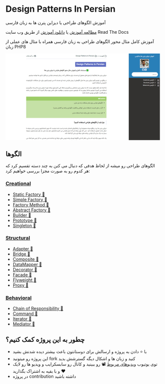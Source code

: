 # Design Patterns In Persian

آموزش الگوهای طراحی یا دیزاین پترن ها به زبان فارسی

[مطالعه آموزش](https://design-patterns-in-persian.readthedocs.io/en/latest/) یا [دانلود آموزش](https://readthedocs.org/projects/design-patterns-in-persian/downloads/) از طریق وب سایت Read The Docs

آموزش کامل مثال محور الگوهای طراحی به زبان فارسی همراه با مثال های عملی از زبان PHP8

![](docs.jpg)

## الگوها

الگوهای طراحی رو میشه از لحاظ هدفی که دنبال می کنن به چند دسته تقسیم کرد که هر کدوم رو به صورت مجزا بررسی خواهیم کرد:

### [Creational](https://design-patterns-in-persian.readthedocs.io/en/latest/Creational/README.html)

* [Static Factory 📑](https://design-patterns-in-persian.readthedocs.io/en/latest/Creational/StaticFactory/README.html)
* [Simple Factory 📑](https://design-patterns-in-persian.readthedocs.io/en/latest/Creational/SimpleFactory/README.html)
* [Factory Method 📑](https://design-patterns-in-persian.readthedocs.io/en/latest/Creational/FactoryMethod/README.html)
* [Abstract Factory 📑](https://design-patterns-in-persian.readthedocs.io/en/latest/Creational/AbstractFactory/README.html)
* [Builder 📑](https://design-patterns-in-persian.readthedocs.io/en/latest/Creational/Builder/README.html)
* [Prototype 📑](https://design-patterns-in-persian.readthedocs.io/en/latest/Creational/Prototype/README.html)
* [Singleton 📑](https://design-patterns-in-persian.readthedocs.io/en/latest/Creational/Singleton/README.html)

### [Structural](https://design-patterns-in-persian.readthedocs.io/en/latest/Structural/README.html)

* [Adapter 📑](https://design-patterns-in-persian.readthedocs.io/en/latest/Structural/Adapter/README.html)
* [Bridge 📑](https://design-patterns-in-persian.readthedocs.io/en/latest/Structural/Bridge/README.html)
* [Composite 📑](https://design-patterns-in-persian.readthedocs.io/en/latest/Structural/Composite/README.html)
* [DataMapper 📑](https://design-patterns-in-persian.readthedocs.io/en/latest/Structural/DataMapper/README.html)
* [Decorator 📑](https://design-patterns-in-persian.readthedocs.io/en/latest/Structural/Decorator/README.html)
* [Facade 📑](https://design-patterns-in-persian.readthedocs.io/en/latest/Structural/Facade/README.html)
* [Flyweight 📑](https://design-patterns-in-persian.readthedocs.io/en/latest/Structural/Flyweight/README.html)
* [Proxy 📑](https://design-patterns-in-persian.readthedocs.io/en/latest/Structural/Proxy/README.html)

### [Behavioral](https://design-patterns-in-persian.readthedocs.io/en/latest/Behavioral/README.html)

* [Chain of Responsibility 📑](https://design-patterns-in-persian.readthedocs.io/en/latest/Behavioral/ChainOfResponsibility/README.html)
* [Command 📑](https://design-patterns-in-persian.readthedocs.io/en/latest/Behavioral/Command/README.html)
* [Iterator 📑](https://design-patterns-in-persian.readthedocs.io/en/latest/Behavioral/Iterator/README.html)
* [Mediator 📑](https://design-patterns-in-persian.readthedocs.io/en/latest/Behavioral/Mediator/README.html)

## چطور به این پروژه کمک کنیم؟ 

- با ⭐ دادن به پروژه و ارسالش برای دوستانتون باعث بیشتر دیده شدنش بشید
- این پروژه رو میتونید fork کنید و زبان ها و اشکال دیگه گسترشش بدید
- توی یوتیوب [ویدیوهای مربوط](https://www.youtube.com/playlist?list=PLwQhn2KOvsfVku8Dh8adeQj6s1qNIk42v) 📽 رو ببینید 
  و کانال رو سابسکرایب و ویدیو ها رو لایک ♥ و با بقیه به اشتراک بگذارید
- در پروژه contribution داشته باشید
